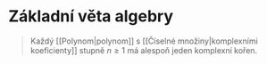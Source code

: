 # Základní věta algebry
> Každý [[Polynom|polynom]] s [[Číselné množiny|komplexními koeficienty]] stupně $n\ge1$ má alespoň jeden komplexní kořen.

